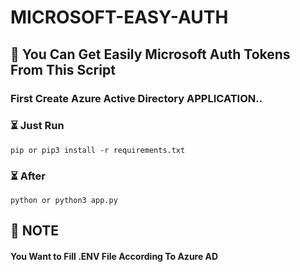 # MICROSOFT-EASY-AUTH

## 📢 You Can Get Easily Microsoft Auth Tokens From This Script


### First Create Azure Active Directory APPLICATION.. 


### ⏳ Just Run 

```
pip or pip3 install -r requirements.txt 

```

### ⏳ After

```
python or python3 app.py

```

## 🏮 NOTE
#### You Want to Fill .ENV File According To Azure AD
